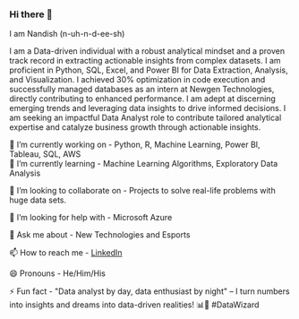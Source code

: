 ### Hi there 👋

I am Nandish (n-uh-n-d-ee-sh)

I am a Data-driven individual with a robust analytical mindset and a proven track record in extracting actionable insights from complex datasets. I am proficient in Python, SQL, Excel, and Power BI for Data Extraction, Analysis, and Visualization. I achieved 30% optimization in code execution and successfully managed databases as an intern at Newgen Technologies, directly contributing to enhanced performance. I am adept at discerning emerging trends and leveraging data insights to drive informed decisions. I am seeking an impactful Data Analyst role to contribute tailored analytical expertise and catalyze business growth through actionable insights.

🔭 I’m currently working on - Python, R, Machine Learning, Power BI, Tableau, SQL, AWS  
🌱 I’m currently learning - Machine Learning Algorithms, Exploratory Data Analysis

👯 I’m looking to collaborate on - Projects to solve real-life problems with huge data sets.

🤔 I’m looking for help with - Microsoft Azure

💬 Ask me about - New Technologies and Esports

📫 How to reach me - [LinkedIn](https://www.linkedin.com/in/nandishbhagat/)

😄 Pronouns - He/Him/His 

⚡ Fun fact - "Data analyst by day, data enthusiast by night" – I turn numbers into insights and dreams into data-driven realities! 📊💫 #DataWizard


<!--
**NandishBhagat/NandishBhagat** is a ✨ _special_ ✨ repository because its `README.md` (this file) appears on your GitHub profile.

Here are some ideas to get you started:

- 🔭 I’m currently working on ...
- 🌱 I’m currently learning ...
- 👯 I’m looking to collaborate on ...
- 🤔 I’m looking for help with ...
- 💬 Ask me about ...
- 📫 How to reach me: ...
- 😄 Pronouns: ...
- ⚡ Fun fact: ...
-->
